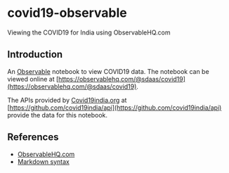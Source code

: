 # covid19-observable
 Viewing the COVID19 for India using ObservableHQ.com

## Introduction

An [Observable]() notebook to view COVID19 data. The notebook can be viewed online 
at [https://observablehq.com/@sdaas/covid19](https://observablehq.com/@sdaas/covid19).

The APIs provided by [Covid19india.org](https://www.covid19india.org/) at [https://github.com/covid19india/api](https://github.com/covid19india/api) provide the data for this notebook.

## References

* [ObservableHQ.com](https://www.observablehq.com)
* [Markdown syntax](https://github.com/adam-p/markdown-here/wiki/Markdown-Cheatsheet)
